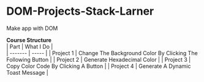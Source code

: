 # DOM-Projects-Stack-Larner
Make app with DOM

__Course Structure__  
| Part | What I Do |   
| ------- | ----- |
| Project 1 | Change The Background Color By Clicking The Following Button |
| Project 2 | Generate Hexadecimal Color |
| Project 3 | Copy Color Code By Clicking A Button | 
| Project 4 | Generate A Dynamic Toast Message |
